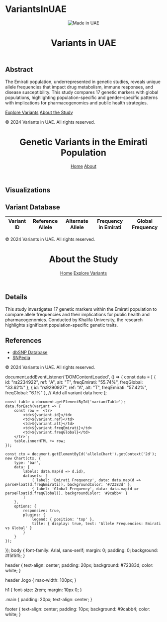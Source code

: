 # VariantsInUAE
<!DOCTYPE html>
<html lang="en">
<head>
    <meta charset="UTF-8">
    <meta name="viewport" content="width=device-width, initial-scale=1.0">
    <title>Variants in UAE</title>
    <link rel="stylesheet" href="assets/css/style.css">
</head>
<body>
    <header>
        <img src="assets/logo/made-in-uae.png" alt="Made in UAE" class="logo">
        <h1>Variants in UAE</h1>
    </header>
    <main>
        <section class="abstract">
            <h2>Abstract</h2>
            <p>The Emirati population, underrepresented in genetic studies, reveals unique allele frequencies that impact drug metabolism, immune responses, and disease susceptibility. This study compares 17 genetic markers with global populations, highlighting population-specific and gender-specific patterns with implications for pharmacogenomics and public health strategies.</p>
        </section>
        <section class="navigation">
            <a href="variants.html" class="btn">Explore Variants</a>
            <a href="about.html" class="btn">About the Study</a>
        </section>
    </main>
    <footer>
        <p>&copy; 2024 Variants in UAE. All rights reserved.</p>
    </footer>
</body>
</html>

<!DOCTYPE html>
<html lang="en">
<head>
    <meta charset="UTF-8">
    <meta name="viewport" content="width=device-width, initial-scale=1.0">
    <title>Explore Variants</title>
    <link rel="stylesheet" href="assets/css/style.css">
    <script src="https://cdn.jsdelivr.net/npm/chart.js"></script>
</head>
<body>
    <header>
        <h1>Genetic Variants in the Emirati Population</h1>
        <nav>
            <a href="index.html">Home</a>
            <a href="about.html">About</a>
        </nav>
    </header>
    <main>
        <section class="charts">
            <h2>Visualizations</h2>
            <canvas id="alleleChart"></canvas>
        </section>
        <section class="database">
            <h2>Variant Database</h2>
            <table>
                <thead>
                    <tr>
                        <th>Variant ID</th>
                        <th>Reference Allele</th>
                        <th>Alternate Allele</th>
                        <th>Frequency in Emirati</th>
                        <th>Global Frequency</th>
                    </tr>
                </thead>
                <tbody id="variantTable">
                    <!-- Data will be dynamically added here -->
                </tbody>
            </table>
        </section>
    </main>
    <footer>
        <p>&copy; 2024 Variants in UAE. All rights reserved.</p>
    </footer>
    <script src="assets/js/variants.js"></script>
</body>
</html>

<!DOCTYPE html>
<html lang="en">
<head>
    <meta charset="UTF-8">
    <meta name="viewport" content="width=device-width, initial-scale=1.0">
    <title>About the Study</title>
    <link rel="stylesheet" href="assets/css/style.css">
</head>
<body>
    <header>
        <h1>About the Study</h1>
        <nav>
            <a href="index.html">Home</a>
            <a href="variants.html">Explore Variants</a>
        </nav>
    </header>
    <main>
        <section class="study-details">
            <h2>Details</h2>
            <p>This study investigates 17 genetic markers within the Emirati population to compare allele frequencies and their implications for public health and pharmacogenomics. Conducted by Khalifa University, the research highlights significant population-specific genetic traits.</p>
        </section>
        <section class="references">
            <h2>References</h2>
            <ul>
                <li><a href="https://www.ncbi.nlm.nih.gov/snp/">dbSNP Database</a></li>
                <li><a href="https://www.snpedia.com/">SNPedia</a></li>
            </ul>
        </section>
    </main>
    <footer>
        <p>&copy; 2024 Variants in UAE. All rights reserved.</p>
    </footer>
</body>
</html>

document.addEventListener('DOMContentLoaded', () => {
    const data = [
        { id: "rs2234922", ref: "A", alt: "T", freqEmirati: "55.74%", freqGlobal: "33.62%" },
        { id: "rs9290927", ref: "A", alt: "T", freqEmirati: "57.42%", freqGlobal: "6.1%" },
        // Add all variant data here
    ];

    const table = document.getElementById('variantTable');
    data.forEach(variant => {
        const row = `<tr>
            <td>${variant.id}</td>
            <td>${variant.ref}</td>
            <td>${variant.alt}</td>
            <td>${variant.freqEmirati}</td>
            <td>${variant.freqGlobal}</td>
        </tr>`;
        table.innerHTML += row;
    });

    const ctx = document.getElementById('alleleChart').getContext('2d');
    new Chart(ctx, {
        type: 'bar',
        data: {
            labels: data.map(d => d.id),
            datasets: [
                { label: 'Emirati Frequency', data: data.map(d => parseFloat(d.freqEmirati)), backgroundColor: '#72383d' },
                { label: 'Global Frequency', data: data.map(d => parseFloat(d.freqGlobal)), backgroundColor: '#9cabb4' }
            ]
        },
        options: {
            responsive: true,
            plugins: {
                legend: { position: 'top' },
                title: { display: true, text: 'Allele Frequencies: Emirati vs Global' }
            }
        }
    });
});
body {
    font-family: Arial, sans-serif;
    margin: 0;
    padding: 0;
    background: #f5f5f5;
}

header {
    text-align: center;
    padding: 20px;
    background: #72383d;
    color: white;
}

header .logo {
    max-width: 100px;
}

h1 {
    font-size: 2rem;
    margin: 10px 0;
}

.main {
    padding: 20px;
    text-align: center;
}

footer {
    text-align: center;
    padding: 10px;
    background: #9cabb4;
    color: white;
}
